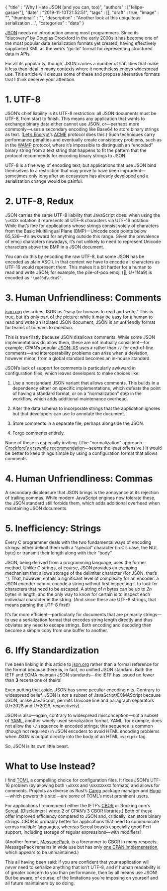 
  {
    "title"       : "Why I Hate JSON (and you can, too)",
    "authors"     : ["felipe-gasper"],
    "date"        : "2019-11-10T21:52:51",
    "tags"        : [],
    "draft"       : true,
    "image"       : "",
    "thumbnail"   : "",
    "description" : "Another look at this ubiquitous serialization …",
    "categories"  : "data"
  }

[JSON](https://www.json.org/) needs no introduction among most programmers.
Since its “discovery” by Douglas Crockford in the early 2000s it has become
one of the most popular data serialization formats yet created, having
effectively supplanted XML as the web’s “go-to” format for representing
structured data in APIs.

For all its popularity, though, JSON carries a number of liabilities that
make it less than ideal in many contexts where it nonetheless enjoys
widespread use. This article will discuss some of these and propose
alternative formats that I think deserve your attention.


# 1. UTF-8

JSON’s chief liability is its UTF-8 restriction: all JSON documents must
be UTF-8, from start to finish. This means any application that wants to
exchange binary data either cannot use JSON, or—perhaps more commonly—uses
a secondary encoding like Base64 to store binary strings as text.
([Let’s Encrypt](https://letsencrypt.org)’s
[ACME](https://tools.ietf.org/html/rfc8555) protocol does this.)
Such techniques carry performance penalties and eventually create consistency
problems, such as in the [WAMP](https://wamp-proto.org/_static/gen/wamp_latest_ietf.html) protocol, where it’s impossible to distinguish an “encoded” binary
string from a text string that happens to fit the pattern that the protocol
recommends for encoding binary strings to JSON.

UTF-8 is a fine way of encoding text, but applications that use JSON bind
themselves to a restriction that may prove to have been imprudent—sometimes
only long after an ecosystem has already developed and a serialization change
would be painful.

# 2. UTF-8, Redux

JSON carries the same UTF-8 liability that JavaScript does: when using the
`\uXXXX` notation it represents all
UTF-8 characters via UTF-16 notation. While that’s fine for applications whose
strings consist solely of characters from the Basic Multilingual Plane
(BMP)—Unicode code points below 65,536—it’s awkward for anything
outside this range. Given the prevalence of emoji characters nowadays,
it’s not unlikely to need to represent Unicode characters above the BMP
in a JSON document.

You can do this by encoding the raw UTF-8, but some JSON has be encoded as
plain ASCII. In that context we have to encode all characters as UTF-16 would
represent them. This makes it a bit harder for a human to read and write JSON;
for example, the pile-of-poo emoji (💩, U+1f4a9) is encoded as `"\ud83d\udca9"`.

# 3. Human Unfriendliness: Comments

[json.org](https://json.org) describes JSON as “easy for humans to read and
write.” This is true, but it’s only part of the picture: while it may be easy
for a human to read and write an isolated JSON document, JSON is an
unfriendly format for teams of humans to _maintain_.

This is true firstly because JSON disallows comments. While some
JSON implementations do allow them, these are not mutually consistent—for
example, CPAN’s popular [JSON::XS](https://metacpan.org/pod/JSON::XS)
uses `#` rather than `//` for end-of-line comments—and interoperability
problems can arise when a deviation, however minor, from a global
standard becomes an in-house standard.

JSON’s lack of support for comments is particularly
awkward in configuration files, which leaves developers to make choices like:

1. Use a nonstandard JSON variant that allows comments. This builds in a
dependency either on specific implementations, which defeats the point of
having a standard format, or on a “normalization” step in the workflow,
which adds additional maintenance overhead.

2. Alter the data schema to incorporate strings that the application ignores
but that developers can use to annotate the document.

3. Store comments in a separate file, perhaps alongside the JSON.

4. Forgo comments entirely.

None of these is especially inviting. (The “normalization”
approach—[Crockford’s erstwhile recommendation](https://archive.is/8FWsA)—seems
the least offensive.) It would be better to keep things simple by using
a configuration format that allows comments.

# 4. Human Unfriendliness: Commas

A secondary displeasure that JSON brings is the annoyance at its rejection
of trailing commas. While modern JavaScript engines now tolerate these,
the JSON standard still forbids them, which adds additional overhead when
maintaining JSON documents.

# 5. Inefficiency: Strings

Every C programmer deals with the two fundamental ways of encoding strings:
either delimit them with a “special” character (in C’s case, the NUL byte)
or transmit their length along with their “body”.

JSON, being derived from a programming language, uses the former method.
Unlike C strings, of course, JSON provides an escaping mechanism that allows
storage of the delimiter character (for JSON, that’s `"`). That, however,
entails a significant level of complexity for an encoder: a JSON encoder
cannot encode a string without first inspecting it to look for characters
that need to be escaped. A string of _n_ bytes can be up to _2n_ bytes in
length, and the only way to know for certain is to inspect each individual
character in the string. (And since these are UTF-8 strings, that means
parsing the UTF-8 first!)

It’s far more efficient—particularly for documents that are primarily
strings—to use a serialization format that encodes string length directly
and thus obviates any need to escape strings. Both encoding and decoding then
become a simple copy from one buffer to another.

# 6. Iffy Standardization

I’ve been linking in this article to [json.org](https://json.org) rather than
a formal
reference for the format because there **is**, in fact, no unified JSON
standard. Both the IETF and ECMA maintain JSON standards—the IETF has
issued no fewer than **3** recensions of theirs!

Even putting that aside, JSON has some peculiar encoding nits. Contrary
to widespread belief, JSON is _not_ a subset of JavaScript/ECMAScript
because JSON, unlike JavaScript, permits Unicode line and paragraph
separators (U+2028 and U+2029, respectively).

JSON is also—again, contrary to widespread misconception—_not_ a subset of
[YAML](https://yaml.org/), another widely-used serialization format. YAML,
for example, does not allow the `\/` sequence in encoded strings; this
sequence is common (though not required) in JSON encoders to avoid HTML
encoding problems when JSON is output directly into the body of an HTML
`<script>` tag.

So, JSON is its own little beast.

What to Use Instead?
=======================

I find [TOML](https://github.com/toml-lang/toml) a compelling choice for
configuration files. It fixes JSON’s UTF-16 problem (by allowing both
`\uXXXX` and `\UXXXXXXXX` formats) and allows for comments.
Projects as diverse as Rust’s [Cargo](https://doc.rust-lang.org/cargo/)
package manager and [Hugo](https://gohugo.io/)—which powers this site!—are
some of TOML’s most prominent users.

For applications I recommend either the IETF’s [CBOR](https://cbor.io/)
or Booking.com’s [Sereal](https://github.com/Sereal/Sereal). (Disclaimer:
I wrote 2 of CPAN’s 3 CBOR libraries.) Both of these
offer improved efficiency compared to JSON and,
critically, can store binary strings. CBOR is probably better for applications
that need to communicate across multiple languages, whereas Sereal boasts
especially good Perl support, including storage of regular
expressions—with modifiers!

(Another format, [MessagePack](https://msgpack.org/), is a forerunner to
CBOR in many respects. MessagePack remains in wide use but
has only [one CPAN implementation](https://metacpan.org/pod/Data::MessagePack),
which appears to be unmaintained.)

This all having been said: if you are confident that your application
will _never_ need to serialize anything that isn’t UTF-8, and if human
readability is of greater concern to you than performance, then by all means
use JSON! But be aware, of course, of the limitations you’re imposing on
yourself and all future maintainers by so doing.
